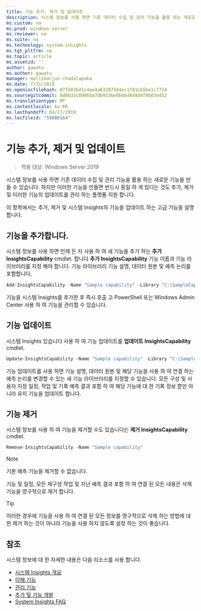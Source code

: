 ```yaml
---
title: 기능 추가, 제거 및 업데이트
description: 시스템 정보를 사용 하면 기존 데이터 수집 및 관리 기능을 활용 하는 새로운 기능을 만들 수 있습니다. 플랫폼 지원 추가, 제거 및 이러한 기능의 업데이트를 관리할 수도 있는 것입니다. 이 항목에서는 추가, 제거 및 시스템 Insights의 기능을 업데이트 하는 고급 기능을 설명 합니다.
ms.custom: na
ms.prod: windows-server
ms.reviewer: na
ms.suite: na
ms.technology: system-insights
ms.tgt_pltfrm: na
ms.topic: article
ms.assetid: ''
author: gawatu
ms.author: gawatu
manager: mallikarjun.chadalapaka
ms.date: 7/31/2018
ms.openlocfilehash: 07fb036d1c4aa4a63107594ec1f81cb5be1c7724
ms.sourcegitcommit: 0d0b32c8986ba7db9536e0b8648d4ddf9b03e452
ms.translationtype: MT
ms.contentlocale: ko-KR
ms.lasthandoff: 04/17/2019
ms.locfileid: "59880164"
---
```

# <a name="adding-removing-and-updating-capabilities"></a>기능 추가, 제거 및 업데이트

>적용 대상: Windows Server 2019

시스템 정보를 사용 하면 기존 데이터 수집 및 관리 기능을 활용 하는 새로운 기능을 만들 수 있습니다. 하지만 이러한 기능을 만들면 반드시 동일 하 게 있다는 것도 추가, 제거 및 이러한 기능의 업데이트를 관리 하는 플랫폼 지원 합니다. 

이 항목에서는 추가, 제거 및 시스템 Insights의 기능을 업데이트 하는 고급 기능을 설명 합니다. 

## <a name="adding-a-capability"></a>기능을 추가합니다.
시스템 정보를 사용 하면 언제 든 지 사용 하 여 새 기능을 추가 하는 **추가 InsightsCapability** cmdlet. 합니다 **추가 InsightsCapability** 기능 이름과 기능 라이브러리를 지정 해야 합니다. 기능 라이브러리 기능 설명, 데이터 원본 및 예측 논리를 포함합니다.

```PowerShell
Add-InsightsCapability -Name "Sample capability" -Library "C:\SampleCapability.dll"
```

기능을 시스템 Insights를 추가한 후 즉시 호출 고 PowerShell 또는 Windows Admin Center 사용 하 여 기능을 관리할 수 있습니다. 

## <a name="updating-a-capability"></a>기능 업데이트
시스템 Insights 있습니다 사용 하 여 기능 업데이트를 **업데이트 InsightsCapability** cmdlet.

```PowerShell
Update-InsightsCapability -Name "Sample capability" -Library "C:\SampleCapabilityv2.dll"
```

기능 업데이트를 사용 하면 기능 설명, 데이터 원본 및 해당 기능을 사용 하 여 연결 하는 예측 논리를 변경할 수 있는 새 기능 라이브러리를 지정할 수 있습니다. 모든 구성 및 사용자 지정 일정, 작업 및 기록 예측 결과 포함 하 여 해당 기능에 대 한 기록 정보 뿐만 아니라 유지 기능을 업데이트 합니다. 

## <a name="removing-a-capability"></a>기능 제거
시스템 정보를 사용 하 여 기능을 제거할 수도 있습니다는 **제거 InsightsCapability** cmdlet. 

```PowerShell
Remove-InsightsCapability -Name "Sample capability" 
```
>[!NOTE]
>기본 예측 기능을 제거할 수 없습니다.

기능 및 일정, 모든 재구성 작업 및 지난 예측 결과 포함 하 여 연결 된 모든 내용은 삭제 기능을 영구적으로 제거 합니다. 

>[!TIP]
>이러한 경우에 기능을 사용 하 여 연결 된 모든 정보를 영구적으로 삭제 하는 방법에 대 한 제거 하는 것이 아니라 기능을 사용 하지 않도록 설정 하는 것이 좋습니다. 

## <a name="see-also"></a>참조
시스템 정보에 대 한 자세한 내용은 다음 리소스를 사용 합니다.

- [시스템 Insights 개요](overview.md)
- [이해 기능](understanding-capabilities.md)
- [관리 기능](managing-capabilities.md)
- [추가 및 기능 개발](adding-and-developing-capabilities.md)
- [System Insights FAQ](faq.md)